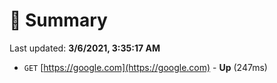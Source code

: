 # 📖 Summary
Last updated: **3/6/2021, 3:35:17 AM**

- `GET` [https://google.com](https://google.com) - **Up** (247ms)
